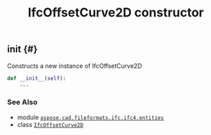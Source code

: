 ﻿---
title: IfcOffsetCurve2D constructor
second_title: Aspose.CAD for Python via .NET API References
description: 
type: docs
weight: 10
url: /python-net/aspose.cad.fileformats.ifc.ifc4.entities/ifcoffsetcurve2d/__init__/
is_root: false
---

## __init__ {#}

Constructs a new instance of IfcOffsetCurve2D



```python
def __init__(self):
    ...
```





### See Also
* module [`aspose.cad.fileformats.ifc.ifc4.entities`](../../)
* class [`IfcOffsetCurve2D`](/cad/python-net/aspose.cad.fileformats.ifc.ifc4.entities/ifcoffsetcurve2d)
